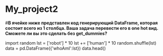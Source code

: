 # My_project2

#**В ячейке ниже представлен код генерирующий DataFrame, которая состоит всего из 1 столбца. Ваша задача перевести его в one hot вид. Сможете ли вы это сделать без get_dummies?**

import random
lst = ['robot'] * 10
lst += ['human'] * 10
random.shuffle(lst)
data = pd.DataFrame({'whoAmI':lst})
data.head()
